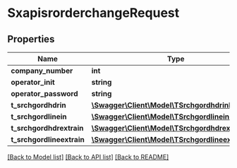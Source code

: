# SxapisrorderchangeRequest

## Properties
Name | Type | Description | Notes
------------ | ------------- | ------------- | -------------
**company_number** | **int** |  | [optional] 
**operator_init** | **string** |  | [optional] 
**operator_password** | **string** |  | [optional] 
**t_srchgordhdrin** | [**\Swagger\Client\Model\TSrchgordhdrinReq**](TSrchgordhdrinReq.md) |  | [optional] 
**t_srchgordlinein** | [**\Swagger\Client\Model\TSrchgordlineinReq**](TSrchgordlineinReq.md) |  | [optional] 
**t_srchgordhdrextrain** | [**\Swagger\Client\Model\TSrchgordhdrextrainReq**](TSrchgordhdrextrainReq.md) |  | [optional] 
**t_srchgordlineextrain** | [**\Swagger\Client\Model\TSrchgordlineextrainReq**](TSrchgordlineextrainReq.md) |  | [optional] 

[[Back to Model list]](../README.md#documentation-for-models) [[Back to API list]](../README.md#documentation-for-api-endpoints) [[Back to README]](../README.md)


